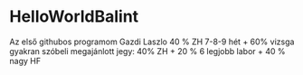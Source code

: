 # HelloWorldBalint
Az első githubos programom
Gazdi Laszlo
40 % ZH 7-8-9 hét + 60% vizsga  gyakran szóbeli
megajánlott jegy: 40% ZH  +  20 % 6 legjobb  labor +  40 % nagy HF
